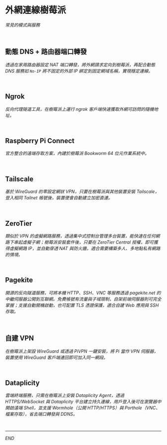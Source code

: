 # 外網連線樹莓派

_常見的模式與服務_

<br>

## 動態 DNS + 路由器端口轉發

_透過在家用路由器設定 NAT 端口轉發，將外網請求定向到樹莓派，再配合動態 DNS 服務如 `No-IP` 將不固定的外部 IP 綁定到固定網域名稱，實現穩定連線。_

<br>

## Ngrok

_反向代理隧道工具，在樹莓派上運行 ngrok 客戶端快速獲取外網可訪問的隨機地址。_

<br>

## Raspberry Pi Connect

_官方整合的遠端存取方案，內建於樹莓派 Bookworm 64 位元作業系統中。_

<br>

## Tailscale

_基於 WireGuard 的零設定網狀 VPN，只要在樹莓派與其他裝置安裝 Tailscale，登入相同 Tailnet 帳號後，裝置便會自動建立加密直連。_

<br>

## ZeroTier

_類似於 VPN 的虛擬網路服務，透過集中式控制台管理多台裝置，能快速在任何網路下串起虛擬子網；樹莓派安裝套件後，只要在 ZeroTier Central 授權，即可獲得虛擬網路 IP，並自動穿透 NAT 與防火牆，適合需要構築多人、多地點私有網路的情境。_

<br>

## Pagekite

_開源的反向隧道服務，可將本機 HTTP、SSH、VNC 等服務透過 pagekite.net 的中繼伺服器公開到互聯網。免費帳號有流量與子域限制，自架前端伺服器則可完全掌握；支援自動開機啟動，也可配置 TLS 憑證保護，適合自建 Web 應用與 SSH 存取。_

<br>

## 自建 VPN

_在樹莓派上架設 WireGuard 或透過 PiVPN 一鍵安裝，將 Pi 當作 VPN 伺服器，裝置使用 WireGuard 客戶端連回即可加入同一網段。_

<br>

## Dataplicity

_雲端終端服務，只需在樹莓派上安裝 Dataplicity Agent，透過 HTTPS/WebSocket 與 Dataplicity 平台建立持久連線，用戶登入後可在瀏覽器中開啟遠端 Shell，並支援 Wormhole（公開 HTTP/HTTPS）與 Porthole（VNC、檔案存取），省去端口轉發與 DDNS。_

<br>

___

_END_